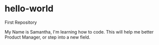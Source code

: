 # hello-world
First Repository

My Name is Samantha, I'm learning how to code.  This will help me better Product Manager, or step into a new field.
